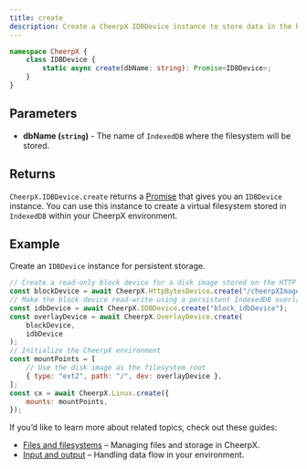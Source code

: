 ```yaml
---
title: create
description: Create a CheerpX IDBDevice instance to store data in the browser's IndexedDB with read and write access.
---
```


```ts
namespace CheerpX {
	class IDBDevice {
		static async create(dbName: string): Promise<IDBDevice>;
	}
}
```

## Parameters

- **dbName (`string`)** - The name of `IndexedDB` where the filesystem will be stored.

## Returns

`CheerpX.IDBDevice.create` returns a [Promise] that gives you an `IDBDevice` instance. You can use this instance to create a virtual filesystem stored in `IndexedDB` within your CheerpX environment.

## Example

Create an `IDBDevice` instance for persistent storage.

```js {4}
// Create a read-only block device for a disk image stored on the HTTP server
const blockDevice = await CheerpX.HttpBytesDevice.create("/cheerpXImage.ext2");
// Make the block device read-write using a persistent IndexedDB overlay
const idbDevice = await CheerpX.IDBDevice.create("block_idbDevice");
const overlayDevice = await CheerpX.OverlayDevice.create(
	blockDevice,
	idbDevice
);
// Initialize the CheerpX environment
const mountPoints = [
	// Use the disk image as the filesystem root
	{ type: "ext2", path: "/", dev: overlayDevice },
];
const cx = await CheerpX.Linux.create({
	mounts: mountPoints,
});
```

If you’d like to learn more about related topics, check out these guides:

- [Files and filesystems](/docs/guides/File-System-support) – Managing files and storage in CheerpX.
- [Input and output](/docs/guides/input-output) – Handling data flow in your environment.

[Promise]: https://developer.mozilla.org/en-US/docs/Web/JavaScript/Reference/Global_Objects/Promise
